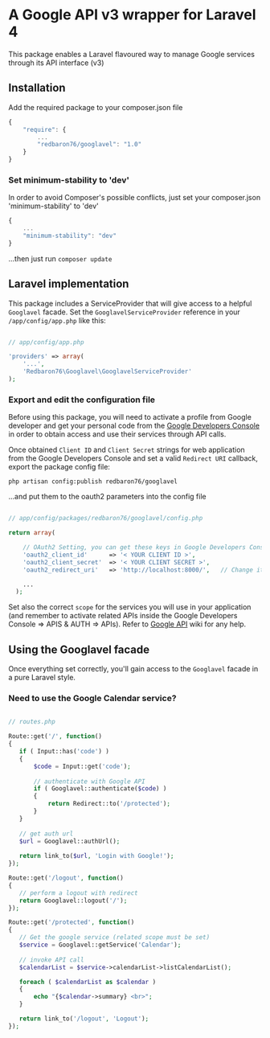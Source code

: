 # A Google API v3 wrapper for Laravel 4

This package enables a Laravel flavoured way to manage Google services through its API interface (v3)

## Installation

Add the required package to your composer.json file

```js
{
    "require": {
    	...
		"redbaron76/googlavel": "1.0"
	}
}
```

### Set minimum-stability to 'dev'

In order to avoid Composer's possible conflicts, just set your composer.json 'minimum-stability' to 'dev'

```js
{
	...
    "minimum-stability": "dev"
}
```

...then just run `composer update`

## Laravel implementation

This package includes a ServiceProvider that will give access to a helpful `Googlavel` facade.
Set the `GooglavelServiceProvider` reference in your `/app/config/app.php` like this:

```php

// app/config/app.php

'providers' => array(
    '...',
    'Redbaron76\Googlavel\GooglavelServiceProvider'
);
```

### Export and edit the configuration file

Before using this package, you will need to activate a profile from Google developer and get your personal code from the [Google Developers Console](https://console.developers.google.com/) in order to obtain access and use their services through API calls.

Once obtained `Client ID` and `Client Secret` strings for web application from the Google Developers Console and set a valid `Redirect URI` callback, export the package config file:

`php artisan config:publish redbaron76/googlavel`

...and put them to the oauth2 parameters into the config file

```php

// app/config/packages/redbaron76/googlavel/config.php

return array(

    // OAuth2 Setting, you can get these keys in Google Developers Console
    'oauth2_client_id'      => '< YOUR CLIENT ID >',
    'oauth2_client_secret'  => '< YOUR CLIENT SECRET >',
    'oauth2_redirect_uri'   => 'http://localhost:8000/',   // Change it according to your needs

    ...
  );
```

Set also the correct `scope` for the services you will use in your application (and remember to activate related APIs inside the Google Developers Console => APIS & AUTH => APIs). Refer to [Google API](https://developers.google.com/google-apps/app-apis) wiki for any help.

## Using the Googlavel facade

Once everything set correctly, you'll gain access to the `Googlavel` facade in a pure Laravel style.

### Need to use the Google Calendar service?

 ```php

// routes.php

Route::get('/', function()
{
	if ( Input::has('code') )
	{
		$code = Input::get('code');
		
		// authenticate with Google API
		if ( Googlavel::authenticate($code) )
		{
			return Redirect::to('/protected');
		}
	}
	
	// get auth url
	$url = Googlavel::authUrl();
	
	return link_to($url, 'Login with Google!');
});

Route::get('/logout', function()
{
	// perform a logout with redirect
	return Googlavel::logout('/');
});

Route::get('/protected', function()
{
	// Get the google service (related scope must be set)
	$service = Googlavel::getService('Calendar');
	
	// invoke API call
	$calendarList = $service->calendarList->listCalendarList();

	foreach ( $calendarList as $calendar )
	{
		echo "{$calendar->summary} <br>";
	}

	return link_to('/logout', 'Logout');
});

 ```